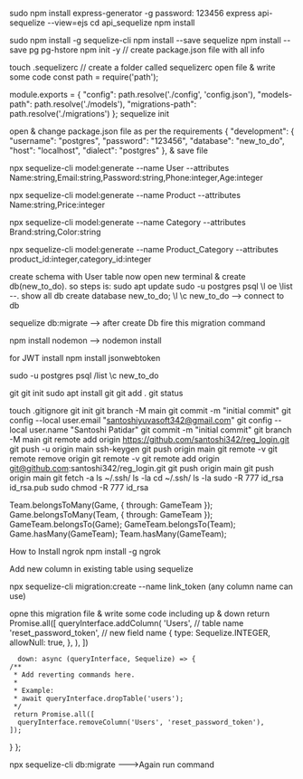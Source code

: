 sudo npm install express-generator -g
password: 123456
express api-sequelize --view=ejs
cd api_sequelize
npm install 

sudo npm install -g sequelize-cli
npm install --save sequelize
npm install --save pg pg-hstore
npm init -y  // create package.json file with all info

touch .sequelizerc  // create a folder called sequelizerc
open file & write some code 
const path = require('path');

module.exports = {
  "config": path.resolve('./config', 'config.json'),
  "models-path": path.resolve('./models'),
  "migrations-path": path.resolve('./migrations') 
};
sequelize init


open & change package.json file as per the requirements 
 {
  "development": {
    "username": "postgres",
    "password": "123456",
    "database": "new_to_do",
    "host": "localhost",
    "dialect": "postgres"
  },
  & save file 


npx sequelize-cli model:generate --name User --attributes Name:string,Email:string,Password:string,Phone:integer,Age:integer



npx sequelize-cli model:generate --name Product --attributes Name:string,Price:integer

npx sequelize-cli model:generate --name Category --attributes Brand:string,Color:string

npx sequelize-cli model:generate --name Product_Category --attributes product_id:integer,category_id:integer



create schema with User table 
now open new terminal & create db(new_to_do).
so steps is:
sudo apt update
sudo -u postgres psql
\l oe \list --. show all db 
create database new_to_do;
\l
\c new_to_do  --> connect to db 

sequelize db:migrate  --> after create Db fire this migration command 

npm install nodemon  --> nodemon install 



for JWT install 
npm install jsonwebtoken


sudo -u postgres psql
/list
\c new_to_do 

git 
git init
sudo apt install git
git add .
git status

touch .gitignore
git init
git branch -M main
git commit -m "initial commit"
git config --local user.email "santoshiyuvasoft342@gmail.com"
git config --local user.name "Santoshi Patidar"
git commit -m "initial commit"
git branch -M main
git remote add origin https://github.com/santoshi342/reg_login.git
git push -u origin main
ssh-keygen
git push origin main 
git remote -v
git remote remove origin
git remote -v
git remote add origin git@github.com:santoshi342/reg_login.git
git push origin main 
git push origin main 
git fetch -a
ls ~/.ssh/
ls -la
cd ~/.ssh/
ls -la
sudo -R 777 id_rsa id_rsa.pub 
sudo chmod -R 777 id_rsa


Team.belongsToMany(Game, { through: GameTeam });
Game.belongsToMany(Team, { through: GameTeam });
GameTeam.belongsTo(Game);
GameTeam.belongsTo(Team);
Game.hasMany(GameTeam);
Team.hasMany(GameTeam);


How to Install ngrok 
 npm install -g ngrok 


 Add new column in existing table using sequelize 

 npx sequelize-cli migration:create --name link_token (any column name can use)

 opne this migration file & write some code including up & down 
 return Promise.all([
      queryInterface.addColumn(
        'Users', // table name
        'reset_password_token', // new field name
        {
          type: Sequelize.INTEGER,
          allowNull: true,
        },
      ),
      ])


      down: async (queryInterface, Sequelize) => {
    /**
     * Add reverting commands here.
     *
     * Example:
     * await queryInterface.dropTable('users');
     */
     return Promise.all([
      queryInterface.removeColumn('Users', 'reset_password_token'),
    ]);

  }
};
 
 npx sequelize-cli db:migrate  --->Again run command 

 






























